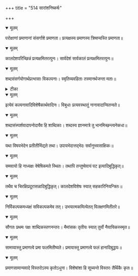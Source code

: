 +++
title = "514 सारांशनिष्कर्षः"

+++


<details open><summary>मूलम्</summary>

परोक्षाणां प्रमाणानां संसर्गांशे प्रमाणता। प्रत्यक्षस्य प्रमाणस्य त्रिष्वप्यस्ति प्रमाणता॥
</details>



<details open><summary>मूलम्</summary>

कालदेशपरिच्छिन्नं प्रत्यक्षमितरत्पुनः। सार्वदेशं सार्वकालं प्रत्यक्षमितरत्पुनः॥
</details>



<details open><summary>मूलम्</summary>

शब्दसंसर्गयोगार्थप्रत्भासाः विकल्पनाः। स्मृतिव्यवहिताः तस्मानर्थजन्ता मताः॥
</details>



<details><summary>टीका</summary>

न्यायबिन्दुटीका.[ ]
</details>



<details open><summary>मूलम्</summary>

इत्येवं कल्पनावादिविशेषैकार्थवादिनः। विबुधाः प्रत्यवस्थातुं नानावादान्वितन्वते॥
</details>



<details open><summary>मूलम्</summary>

शब्दासंस्पर्शवादापनोदायैव हि शाब्दिकाः। शब्दस्य ज्ञानमात्रे तु भानमिच्छन्त्यनेकधा॥
</details>



<details open><summary>मूलम्</summary>

यथा विषयभेदेन प्रतीतीर्भिद्यते तथा। उपायभेदात्तद्भेदः सर्वानुभवसाक्षिकः॥
</details>



<details open><summary>मूलम्</summary>

समवायो हि नाध्यक्षः वेषेषिकमते स्थितः। तथापि तन्तुष्वेवायं पट इत्यादिबुद्धिकृत्॥
</details>



<details open><summary>मूलम्</summary>

तथैव च चिरक्षिप्रदूरासन्नादिबुद्धिकृत्। कालदेशविशेषः स्यात् सहकारिनियन्त्रितः॥
</details>



<details open><summary>मूलम्</summary>

निर्विकल्पकमध्यक्षं सविकल्पकमेव तत्। उभयात्मकमित्येतत् विलक्षणमितीतरे॥
</details>



<details open><summary>मूलम्</summary>

सौगतः प्रथमः पक्षः शाब्दिकस्तगनन्तरः। मैमांसकः तृतीयः स्यात् तुर्यो नैयायिकस्स्मृत॥
</details>



<details open><summary>मूलम्</summary>

सामग्र्यास्तु प्रमाणत्वे प्रमा फलमितीष्यते। प्रमायास्तु प्रमाणत्वे फलं हानादिबुद्धयः॥
</details>



<details open><summary>मूलम्</summary>

प्रमाणसामान्यवादे विस्तरोऽस्य कृतोऽधुना। विशेषांशा हि सूच्यन्ते विस्तरः तैर्थिकैः कृतः॥
</details>

